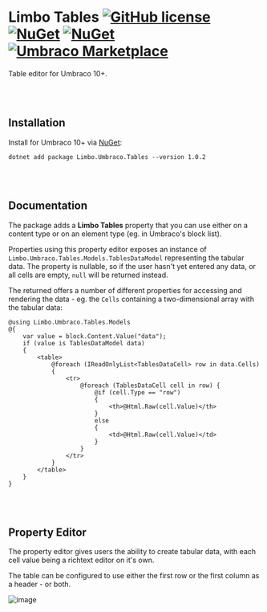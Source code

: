 # Limbo Tables  [![GitHub license](https://img.shields.io/badge/license-MIT-blue.svg)](LICENSE.md) [![NuGet](https://img.shields.io/nuget/v/Limbo.Umbraco.Tables.svg)](https://www.nuget.org/packages/Limbo.Umbraco.Tables) [![NuGet](https://img.shields.io/nuget/dt/Limbo.Umbraco.Tables.svg)](https://www.nuget.org/packages/Limbo.Umbraco.Tables) [![Umbraco Marketplace](https://img.shields.io/badge/umbraco-marketplace-%233544B1)](https://marketplace.umbraco.com/package/limbo.umbraco.tables)

Table editor for Umbraco 10+.


<br /><br />

## Installation

Install for Umbraco 10+ via [NuGet](https://www.nuget.org/packages/Limbo.Umbraco.Tables/1.0.2):

```
dotnet add package Limbo.Umbraco.Tables --version 1.0.2
```


<br /><br />

## Documentation

The package adds a **Limbo Tables** property that you can use either on a content type or on an element type (eg. in Umbraco's block list).

Properties using this property editor exposes an instance of `Limbo.Umbraco.Tables.Models.TablesDataModel` representing the tabular data. The property is nullable, so if the user hasn't yet entered any data, or all cells are empty, `null` will be returned instead.

The returned offers a number of different properties for accessing and rendering the data - eg. the `Cells` containing a two-dimensional array with the tabular data:

```cshtml
@using Limbo.Umbraco.Tables.Models
@{
    var value = block.Content.Value("data");
    if (value is TablesDataModel data)
    {
        <table>
            @foreach (IReadOnlyList<TablesDataCell> row in data.Cells)
            {
                <tr>
                    @foreach (TablesDataCell cell in row) {
                        @if (cell.Type == "row")
                        {
                            <th>@Html.Raw(cell.Value)</th>
                        }
                        else
                        {
                            <td>@Html.Raw(cell.Value)</td>
                        }
                    }
                </tr>
            }
        </table>
    }
}
```


<br /><br />

## Property Editor

The property editor gives users the ability to create tabular data, with each cell value being a richtext editor on it's own.

The table can be configured to use either the first row or the first column as a header - or both.

![image](https://user-images.githubusercontent.com/3634580/159875238-bc72a39a-311d-423b-a23a-313f6bc2ae44.png)
